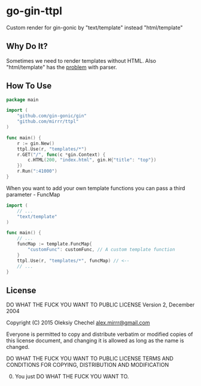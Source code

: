 # go-gin-ttpl
Custom render for gin-gonic by "text/template" instead "html/template"  

## Why Do It?
Sometimes we need to render templates without HTML. Also "html/template" has the [problem](https://github.com/golang/go/issues/12149) with parser.

## How To Use
```go
package main

import (
    "github.com/gin-gonic/gin"
    "github.com/mirrr/ttpl"
)

func main() {
    r := gin.New()
    ttpl.Use(r, "templates/*")
    r.GET("/", func(c *gin.Context) {
        c.HTML(200, "index.html", gin.H{"title": "top"})
    })
    r.Run(":41000")
}
```

When you want to add your own template functions you can pass a third parameter - FuncMap

```go
import (
    // ...
    "text/template"
)

func main() {
    // ...
    funcMap := template.FuncMap{
        "customFunc": customFunc, // A custom template function
    }
    ttpl.Use(r, "templates/*", funcMap) // <--
    // ...
}
```


## License
DO WHAT THE FUCK YOU WANT TO PUBLIC LICENSE
Version 2, December 2004

Copyright (C) 2015 Oleksiy Chechel <alex.mirrr@gmail.com>

Everyone is permitted to copy and distribute verbatim or modified
copies of this license document, and changing it is allowed as long
as the name is changed.

DO WHAT THE FUCK YOU WANT TO PUBLIC LICENSE
TERMS AND CONDITIONS FOR COPYING, DISTRIBUTION AND MODIFICATION

 0. You just DO WHAT THE FUCK YOU WANT TO.
